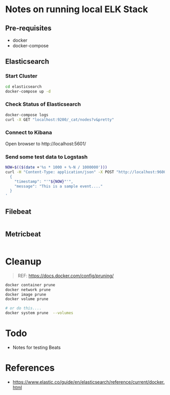 # Notes on running local ELK Stack

## Pre-requisites
- docker
- docker-compose

## Elasticsearch

### Start Cluster
```bash
cd elasticsearch
docker-compose up -d
```

### Check Status of Elasticsearch
```bash
docker-compose logs
curl -X GET "localhost:9200/_cat/nodes?v&pretty"
```

### Connect to Kibana
Open browser to http://localhost:5601/

### Send some test data to Logstash
```bash
NOW=$(($(date +'%s * 1000 + %-N / 1000000')))
curl -H "Content-Type: application/json" -X POST "http://localhost:9600" -d'
  { 
    "timestamp": "'"${NOW}"'",
    "message": "This is a sample event...."
  }
'
```


## Filebeat
```bash

```

## Metricbeat
```bash

```


# Cleanup

> REF: https://docs.docker.com/config/pruning/

```bash
docker container prune
docker network prune
docker image prune
docker volume prune

# or do this....
docker system prune  --volumes
```

# Todo
- Notes for testing Beats

# References
- https://www.elastic.co/guide/en/elasticsearch/reference/current/docker.html
